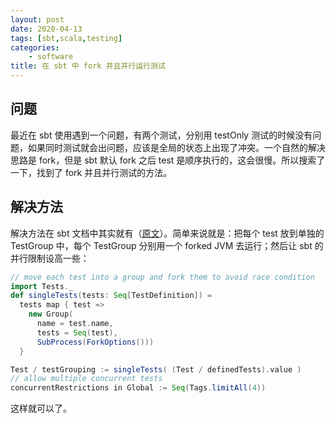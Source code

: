 ```yaml
---
layout: post
date: 2020-04-13
tags: [sbt,scala,testing]
categories:
    - software
title: 在 sbt 中 fork 并且并行运行测试
---
```


## 问题

最近在 sbt 使用遇到一个问题，有两个测试，分别用 testOnly 测试的时候没有问题，如果同时测试就会出问题，应该是全局的状态上出现了冲突。一个自然的解决思路是 fork，但是 sbt 默认 fork 之后 test 是顺序执行的，这会很慢。所以搜索了一下，找到了 fork 并且并行测试的方法。

## 解决方法

解决方法在 sbt 文档中其实就有（[原文](https://www.scala-sbt.org/release/docs/Testing.html#Forking+testsl)）。简单来说就是：把每个 test 放到单独的 TestGroup 中，每个 TestGroup 分别用一个 forked JVM 去运行；然后让 sbt 的并行限制设高一些：

```scala
// move each test into a group and fork them to avoid race condition
import Tests._
def singleTests(tests: Seq[TestDefinition]) =
  tests map { test =>
    new Group(
      name = test.name,
      tests = Seq(test),
      SubProcess(ForkOptions()))
  }

Test / testGrouping := singleTests( (Test / definedTests).value )
// allow multiple concurrent tests
concurrentRestrictions in Global := Seq(Tags.limitAll(4))
```

这样就可以了。

